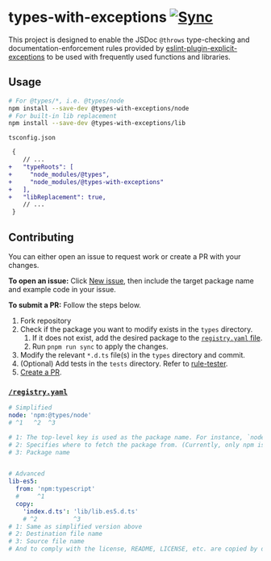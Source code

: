 # types-with-exceptions [![Sync](https://github.com/Xvezda/types-with-exceptions/actions/workflows/sync.yml/badge.svg)](https://github.com/Xvezda/types-with-exceptions/actions/workflows/sync.yml)

This project is designed to enable the JSDoc `@throws` type-checking and documentation-enforcement rules provided by [eslint-plugin-explicit-exceptions](https://github.com/Xvezda/eslint-plugin-explicit-exceptions) to be used with frequently used functions and libraries.

## Usage

```sh
# For @types/*, i.e. @types/node
npm install --save-dev @types-with-exceptions/node
# For built-in lib replacement
npm install --save-dev @types-with-exceptions/lib
```
`tsconfig.json`
```diff
 {
    // ...
+   "typeRoots": [
+     "node_modules/@types",
+     "node_modules/@types-with-exceptions"
+   ],
+   "libReplacement": true,
    // ...
 }
```

## Contributing

You can either open an issue to request work or create a PR with your changes.

**To open an issue:**
Click [New issue](https://github.com/Xvezda/types-with-exceptions/issues/new), then include the target package name and example code in your issue.

**To submit a PR:**
Follow the steps below.

1. Fork repository
1. Check if the package you want to modify exists in the `types` directory.
   1. If it does not exist, add the desired package to the [`registry.yaml` file](https://github.com/Xvezda/types-with-exceptions?tab=readme-ov-file#registryyaml).
   1. Run `pnpm run sync` to apply the changes.
1. Modify the relevant `*.d.ts` file(s) in the `types` directory and commit.
1. (Optional) Add tests in the `tests` directory. Refer to [rule-tester](https://typescript-eslint.io/packages/rule-tester).
1. [Create a PR](https://github.com/Xvezda/types-with-exceptions/compare).

### [`/registry.yaml`](https://github.com/Xvezda/types-with-exceptions/blob/main/registry.yaml)

```yaml
# Simplified
node: 'npm:@types/node'
# ^1   ^2  ^3

# 1: The top-level key is used as the package name. For instance, `node` becomes `@types-with-exceptions/node`
# 2: Specifies where to fetch the package from. (Currently, only npm is supported.)
# 3: Package name


# Advanced
lib-es5:
  from: 'npm:typescript'
  #     ^1
  copy:
    'index.d.ts': 'lib/lib.es5.d.ts'
    # ^2          ^3
# 1: Same as simplified version above
# 2: Destination file name
# 3: Source file name
# And to comply with the license, README, LICENSE, etc. are copied by default without needing to specify them separately.
```

